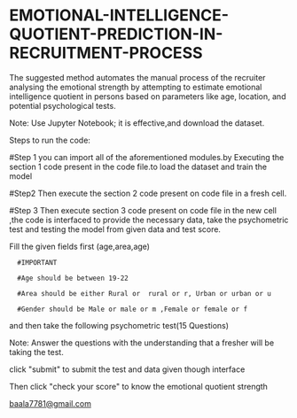 # EMOTIONAL-INTELLIGENCE-QUOTIENT-PREDICTION-IN-RECRUITMENT-PROCESS
The suggested method automates the manual process of the recruiter analysing the emotional strength by attempting to estimate emotional intelligence quotient in persons based on parameters like age, location, and potential psychological tests.


Note: Use Jupyter Notebook; it is effective,and download the dataset.


Steps to run the code:

#Step 1
you can import all of the aforementioned modules.by Executing the section 1 code present in the code file.to load the dataset and train the model


#Step2
Then execute the section 2 code present on code file in a fresh cell.


#Step 3
Then execute section 3 code present on code file in the new cell ,the code is interfaced to provide the necessary data, take the psychometric test and testing the model from given data and test score.
   
Fill the given fields first (age,area,age)

      #IMPORTANT
      
      #Age should be between 19-22
      
      #Area should be either Rural or  rural or r, Urban or urban or u
      
      #Gender should be Male or male or m ,Female or female or f
      
and then take the following psychometric test(15 Questions)

Note: Answer the questions with the understanding that a fresher will be taking the test.

click "submit" to submit the test and data given though interface

Then click "check your score" to know the emotional quotient strength







baala7781@gmail.com
